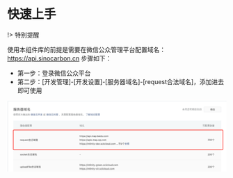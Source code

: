 # 快速上手

!> 特别提醒

使用本组件库的前提是需要在微信公众管理平台配置域名：https://api.sinocarbon.cn
步骤如下：

- 第一步：登录微信公众平台
- 第二步：[开发管理]-[开发设置]-[服务器域名]-[request合法域名]，添加进去即可使用

![配置域名](img1.png)